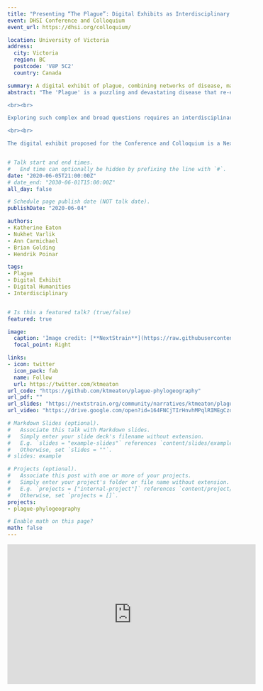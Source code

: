 ```yaml
---
title: "Presenting “The Plague”: Digital Exhibits as Interdisciplinary Method"
event: DHSI Conference and Colloquium
event_url: https://dhsi.org/colloquium/

location: University of Victoria
address:
  city: Victoria
  region: BC
  postcode: 'V8P 5C2'
  country: Canada

summary: A digital exhibit of plague, combining networks of disease, maps, and narrative text.
abstract: "The 'Plague' is a puzzling and devastating disease that re-emerges throughout history, resulting in extensive mortality and societal upheaval. Given plague’s expansive impact, from the Black Death (14th century) to the Madagascar Plague Outbreak (2017), this disease frequently brings together researchers from disparate disciplines. However, amongst the nuances of disciplines emerges a fascination and convergence around the questions of where, when, and why this disease appears, as well as how the people were affected and coped. Some outstanding questions, and thus exciting avenues of research, include: Where did the medieval plagues originate? When might modern plague foci re-activate? Why is Europe one of the few places where plague no longer exists? And finally, how does a city respond to losing 50% of its population?

<br><br>

Exploring such complex and broad questions requires an interdisciplinary approach that draws upon the collective expertise of researchers from the humanities and sciences. With such unique intersections of theory and method, comes a need for a similarly unique process of sharing and synthesizing research. Digital Humanities methods, particularly the creation of digital exhibits, promises an opportunity to not only publish in more accessible formats, but to explore new ways of conducting collaborative research.

<br><br>

The digital exhibit proposed for the Conference and Colloquium is a NextStrain Narrative. This digital narrative, similar to the StoryMap format, weaves together diverse datasets to drive interactive storytelling. A NextStrain Narrative presents epidemiological data connecting outbreaks (evolutionary trees) alongside maps, timelines, and text descriptions. Specifically, this proposed exhibit presents new interpretations of DNA evidence recovered from plague outbreaks, both past and present. The interactive nature of the exhibit encourages “play” and exploration, inviting new questions to be asked as viewers might, for example, search for spatial and temporal patterns in maps. The ability to simultaneously visualize data generated from different disciplines is a crucial development, as diverse theories are more easily drawn upon to interpret the evidence. It is therefore the intent of this digital demonstration to 1) highlight the work done thus far and seek feedback, and 2) to offer meaningful commentary on the role of digital exhibits not just as scholarly product, but as method in interdisciplinary research."


# Talk start and end times.
#   End time can optionally be hidden by prefixing the line with `#`.
date: "2020-06-05T21:00:00Z"
# date_end: "2030-06-01T15:00:00Z"
all_day: false

# Schedule page publish date (NOT talk date).
publishDate: "2020-06-04"

authors:
- Katherine Eaton
- Nukhet Varlik
- Ann Carmichael
- Brian Golding
- Hendrik Poinar

tags:
- Plague
- Digital Exhibit
- Digital Humanities
- Interdisciplinary


# Is this a featured talk? (true/false)
featured: true

image:
  caption: 'Image credit: [**NextStrain**](https://raw.githubusercontent.com/ktmeaton/slides/master/dhsi2020/dhsi2020_title.png)'
  focal_point: Right

links:
- icon: twitter
  icon_pack: fab
  name: Follow
  url: https://twitter.com/ktmeaton
url_code: "https://github.com/ktmeaton/plague-phylogeography"
url_pdf: ""
url_slides: "https://nextstrain.org/community/narratives/ktmeaton/plague-phylogeography/DHSI2020Remote"
url_video: "https://drive.google.com/open?id=164FNCjTIrHnvhMPqlRIMEgCzdC3IxgQS"

# Markdown Slides (optional).
#   Associate this talk with Markdown slides.
#   Simply enter your slide deck's filename without extension.
#   E.g. `slides = "example-slides"` references `content/slides/example-slides.md`.
#   Otherwise, set `slides = ""`.
# slides: example

# Projects (optional).
#   Associate this post with one or more of your projects.
#   Simply enter your project's folder or file name without extension.
#   E.g. `projects = ["internal-project"]` references `content/project/deep-learning/index.md`.
#   Otherwise, set `projects = []`.
projects:
- plague-phylogeography

# Enable math on this page?
math: false
---
```


<iframe width="560" height="315" src="http://omekas.library.uvic.ca/files/original/bd5516ed57c38f589a6054df32e9aafcdfb1aeb9.mp4" frameborder="0" allow="accelerometer; encrypted-media; gyroscope; picture-in-picture" allowfullscreen></iframe>
